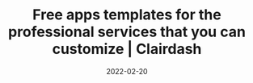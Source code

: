 ---
date: 2022-02-20
title: "Free apps templates for the professional services that you can customize | Clairdash"
description: "Browse our collection of professional services app templates, customize for free, and self-host on your own infrastructure or let Clairdash manage everything for you."
images: ["/small-business-apps/clairdash.png"]
draft: "false"
type: templates
layout: list
---